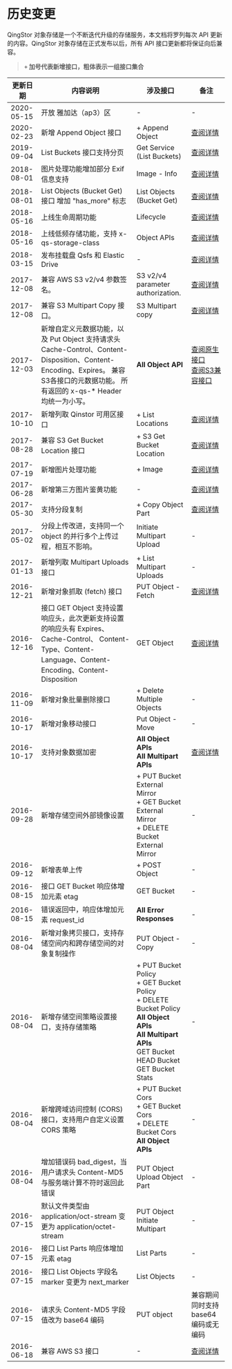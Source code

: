 ---
---

# 历史变更

QingStor 对象存储是一个不断迭代升级的存储服务，本文档将罗列每次 API 更新的内容。QingStor 对象存储在正式发布以后，所有 API 接口更新都将保证向后兼容。

> **`+` 加号代表新增接口，粗体表示一组接口集合**

| 更新日期 | 内容说明 | 涉及接口 | 备注 |
| --- | --- | --- | --- |
| 2020-05-15 | 开放 雅加达（ap3）区 | - | - |
| 2020-02-23 | 新增 Append Object 接口 | + Append Object | [查阅详情](api/object/append.html) |
| 2019-09-04 | List Buckets 接口支持分页 | Get Service (List Buckets) | [查阅详情](api/service/get.html) |
| 2018-08-01 | 图片处理功能增加部分 Exif 信息支持 | Image - Info | [查阅详情](data_process/image_process/info.html) |
| 2018-08-01 | List Objects (Bucket Get) 接口 增加 "has_more" 标志 | List Objects (Bucket Get) | [查阅详情](api/bucket/get.html) |
| 2018-05-16 | 上线生命周期功能  | Lifecycle | [查阅详情](api/bucket/lifecycle/index.html) |
| 2018-05-16 | 上线低频存储功能，支持 x-qs-storage-class | Object APIs | [查阅详情](api/object/put.html) |
| 2018-03-15 | 发布挂载盘 Qsfs 和 Elastic Drive | - | [查阅详情](developer_tools/index.html) |
| 2017-12-08 | 兼容 AWS S3 v2/v4 参数签名。| S3 v2/v4 parameter authorization. | [查阅详情](https://docs.qingcloud.com/qingstor/s3/) |
| 2017-12-08 | 兼容 S3 Multipart Copy 接口。| S3 Multipart copy | [查阅详情](https://docs.qingcloud.com/qingstor/s3/) |
| 2017-12-03 | 新增自定义元数据功能，以及 Put Object 支持请求头 Cache-Control、Content-Disposition、Content-Encoding、Expires。 兼容S3各接口的元数据功能。 所有返回的 x-qs-* Header 均统一为小写。| **All Object API** | [查阅原生接口](api/common/metadata.html) <br> [查阅S3兼容接口](\https://docs.qingcloud.com/qingstor/s3/) |
| 2017-10-10 | 新增列取 Qinstor 可用区接口 | + List Locations | [查阅详情](api/service/location.html)|
| 2017-08-28 | 兼容 S3 Get Bucket Location 接口 | + S3 Get Bucket Location | [查阅详情](https://docs.qingcloud.com/qingstor/s3/) |
| 2017-07-19 | 新增图片处理功能 | + Image | [查阅详情](data_process/index.html) |
| 2017-06-28 | 新增第三方图片鉴黄功能 | - | [查阅详情](data_process/third_party/tupu_porn.html) |
| 2017-05-30 | 支持分段复制 | + Copy Object Part | [查阅详情](api/object/multipart/copy_multipart.html) |
| 2017-05-02 | 分段上传改进，支持同一个 object 的并行多个上传过程，相互不影响。| Initiate Multipart Upload | - |
| 2017-01-13 | 新增列取 Multipart Uploads 接口 | + List Multipart Uploads | - |
| 2016-12-21 | 新增对象抓取 (fetch) 接口 | PUT Object - Fetch | [查阅详情](api/object/fetch.html) |
| 2016-12-16 | 接口 GET Object 支持设置响应头，此次更新支持设置的响应头有 Expires、Cache-Control、 Content-Type、Content-Language、Content-Encoding、Content-Disposition | GET Object | [查阅详情](api/object/get.html) |
| 2016-11-09 | 新增对象批量删除接口 | + Delete Multiple Objects | - |
| 2016-10-17 | 新增对象移动接口 | Put Object - Move | - |
| 2016-10-17 | 支持对象数据加密 | **All Object APIs** <br> **All Multipart APIs** | [查阅详情](api/common/encryption.html) |
| 2016-09-28 | 新增存储空间外部镜像设置 | + PUT Bucket External Mirror <br> + GET Bucket External Mirror <br> + DELETE Bucket External Mirror | - |
| 2016-09-12 | 新增表单上传 | + POST Object | - |
| 2016-08-15 | 接口 GET Bucket 响应体增加元素 etag | GET Bucket | - |
| 2016-08-15 | 错误返回中，响应体增加元素 request_id | **All Error Responses** | - |
| 2016-08-04 | 新增对象拷贝接口，支持存储空间内和跨存储空间的对象复制操作 | PUT Object - Copy | - |
| 2016-08-04 | 新增存储空间策略设置接口，支持存储策略 | + PUT Bucket Policy <br> + GET Bucket Policy <br> + DELETE Bucket Policy <br> **All Object APIs** <br> **All Multipart APIs** <br> GET Bucket <br> HEAD Bucket <br> GET Bucket Stats | - |
| 2016-08-04 | 新增跨域访问控制 (CORS) 接口，支持用户自定义设置 CORS 策略 | + PUT Bucket Cors <br> + GET Bucket Cors <br> + DELETE Bucket Cors <br> **All Object APIs**  | - |
| 2016-08-04 | 增加错误码 bad_digest，当用户请求头 Content-MD5 与服务端计算不符时返回此错误 |PUT Object <br> Upload Object Part | - |
| 2016-07-15 | 默认文件类型由 application/oct-stream 变更为 application/octet-stream | PUT Object <br> Initiate Multipart | - |
| 2016-07-15 | 接口 List Parts 响应体增加元素 etag | List Parts | - |
| 2016-07-15 | 接口 List Objects 字段名 marker 变更为 next_marker | List Objects | - |
| 2016-07-15 | 请求头 Content-MD5 字段值改为 base64 编码 | PUT object | 兼容期间同时支持 base64 编码或无编码 |
| 2016-06-18 | 兼容 AWS S3 接口 | - | [查阅详情](https://docs.qingcloud.com/qingstor/s3/) |
